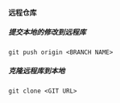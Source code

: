 #### 远程仓库

##### 提交本地的修改到远程库

``` base
git push origin <BRANCH NAME>
```

##### 克隆远程库到本地

``` base
git clone <GIT URL>
```
